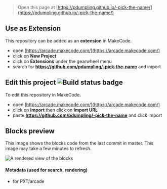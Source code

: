 


> Open this page at [https://pdumpling.github.io/-pick-the-name/](https://pdumpling.github.io/-pick-the-name/)

## Use as Extension

This repository can be added as an **extension** in MakeCode.

* open [https://arcade.makecode.com/](https://arcade.makecode.com/)
* click on **New Project**
* click on **Extensions** under the gearwheel menu
* search for **https://github.com/pdumpling/-pick-the-name** and import

## Edit this project ![Build status badge](https://github.com/pdumpling/-pick-the-name/workflows/MakeCode/badge.svg)

To edit this repository in MakeCode.

* open [https://arcade.makecode.com/](https://arcade.makecode.com/)
* click on **Import** then click on **Import URL**
* paste **https://github.com/pdumpling/-pick-the-name** and click import

## Blocks preview

This image shows the blocks code from the last commit in master.
This image may take a few minutes to refresh.

![A rendered view of the blocks](https://github.com/pdumpling/-pick-the-name/raw/master/.github/makecode/blocks.png)

#### Metadata (used for search, rendering)

* for PXT/arcade
<script src="https://makecode.com/gh-pages-embed.js"></script><script>makeCodeRender("{{ site.makecode.home_url }}", "{{ site.github.owner_name }}/{{ site.github.repository_name }}");</script>
